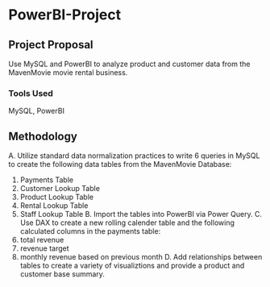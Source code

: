 # PowerBI-Project

## Project Proposal
Use MySQL and PowerBI to analyze product and customer data from the MavenMovie movie rental business.

### Tools Used
MySQL, PowerBI

## Methodology
A. Utilize standard data normalization practices to write 6 queries in MySQL to create the following data tables from the MavenMovie Database:
  1. Payments Table
  2. Customer Lookup Table
  3. Product Lookup Table
  4. Rental Lookup Table
  5. Staff Lookup Table
B. Import the tables into PowerBI via Power Query. 
C. Use DAX to create a new rolling calender table and the following calculated columns in the payments table:
  1. total revenue
  2. revenue target
  3. monthly revenue based on previous month
D. Add relationships between tables to create a variety of visualiztions and provide a product and customer base summary. 

